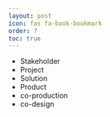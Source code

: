```yaml
---
layout: post
icon: fas fa-book-bookmark
order: 7
toc: true
---
```


- Stakeholder
- Project
- Solution
- Product
- co-production
- co-design
